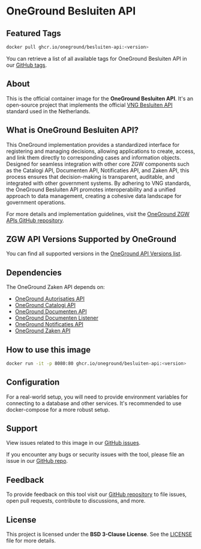 # OneGround Besluiten API

## Featured Tags

 ```bash
 docker pull ghcr.io/oneground/besluiten-api:<version>
 ```

You can retrieve a list of all available tags for OneGround Besluiten API in our [GitHub tags](https://github.com/OneGround/ZGW-APIs/tags).

## About

This is the official container image for the **OneGround Besluiten API**. It's an open-source project that implements the official [VNG Besluiten API](https://vng-realisatie.github.io/gemma-zaken/standaard/besluiten) standard used in the Netherlands.

## What is OneGround Besluiten API?

This OneGround implementation provides a standardized interface for registering and managing decisions, allowing applications to create, access, and link them directly to corresponding cases and information objects. Designed for seamless integration with other core ZGW components such as the Catalogi API, Documenten API, Notificaties API, and Zaken API, this process ensures that decision-making is transparent, auditable, and integrated with other government systems. By adhering to VNG standards, the OneGround Besluiten API promotes interoperability and a unified approach to data management, creating a cohesive data landscape for government operations.

For more details and implementation guidelines, visit the [OneGround ZGW APIs GitHub repository](https://github.com/OneGround/ZGW-APIs).

## ZGW API Versions Supported by OneGround

You can find all supported versions in the [OneGround API Versions list](https://dev.oneground.nl/docs/api-versions).

## Dependencies

The OneGround Zaken API depends on:

- [OneGround Autorisaties API](https://github.com/OneGround/ZGW-APIs/pkgs/container/autorisaties-api)
- [OneGround Catalogi API](https://github.com/OneGround/ZGW-APIs/pkgs/container/catalogi-api)
- [OneGround Documenten API](https://github.com/OneGround/ZGW-APIs/pkgs/container/documenten-api)
- [OneGround Documenten Listener](https://github.com/OneGround/ZGW-APIs/pkgs/container/documenten-listener)
- [OneGround Notificaties API](https://github.com/OneGround/ZGW-APIs/pkgs/container/notificaties-api)
- [OneGround Zaken API](https://github.com/OneGround/ZGW-APIs/pkgs/container/zaken-api)

## How to use this image

```bash
docker run -it -p 8080:80 ghcr.io/oneground/besluiten-api:<version>
```

## Configuration

For a real-world setup, you will need to provide environment variables for connecting to a database and other services. It's recommended to use docker-compose for a more robust setup.

## Support

View issues related to this image in our [GitHub issues](https://github.com/OneGround/ZGW-APIs/issues).

If you encounter any bugs or security issues with the tool, please file an issue in our [GitHub repo](https://github.com/OneGround/ZGW-APIs/issues/new/choose).

## Feedback

To provide feedback on this tool visit our [GitHub repository](https://github.com/OneGround/ZGW-APIs) to file issues, open pull requests, contribute to discussions, and more.

## License

This project is licensed under the **BSD 3-Clause License**. See the [LICENSE](https://github.com/OneGround/ZGW-APIs/blob/main/LICENSE) file for more details.
